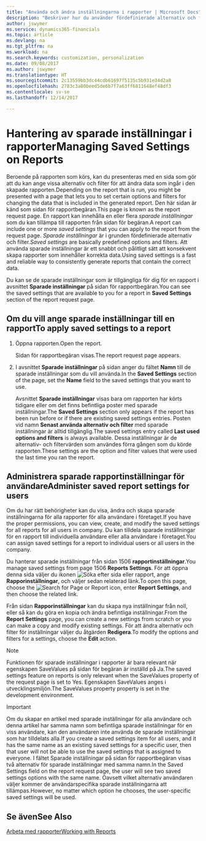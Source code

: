 ```yaml
---
title: "Använda och ändra inställningarna i rapporter | Microsoft Docs"
description: "Beskriver hur du använder fördefinierade alternativ och filter för att anpassa en rapport och för att generera korrekta data."
author: jswymer
ms.service: dynamics365-financials
ms.topic: article
ms.devlang: na
ms.tgt_pltfrm: na
ms.workload: na
ms.search.keywords: customization, personalization
ms.date: 09/08/2017
ms.author: jswymer
ms.translationtype: HT
ms.sourcegitcommit: 2c13559bb3dc44cdb61697f5135c5b931e34d2a8
ms.openlocfilehash: 2783c3a80beed5de6b7f7a63ff6811648ef48df3
ms.contentlocale: sv-se
ms.lasthandoff: 12/14/2017

---
```

# <a name="managing-saved-settings-on-reports"></a><span data-ttu-id="9a58a-103">Hantering av sparade inställningar i rapporter</span><span class="sxs-lookup"><span data-stu-id="9a58a-103">Managing Saved Settings on Reports</span></span>
<span data-ttu-id="9a58a-104">Beroende på rapporten som körs, kan du presenteras med en sida som gör att du kan ange vissa alternativ och filter för att ändra data som ingår i den skapade rapporten.</span><span class="sxs-lookup"><span data-stu-id="9a58a-104">Depending on the report that is run, you might be presented with a page that lets you to set certain options and filters for changing the data that is included in the generated report.</span></span> <span data-ttu-id="9a58a-105">Den här sidan är känd som sidan för rapportbegäran.</span><span class="sxs-lookup"><span data-stu-id="9a58a-105">This page is known as the report request page.</span></span> <span data-ttu-id="9a58a-106">En rapport kan innehålla en eller flera *sparade inställningar* som du kan tillämpa till rapporten från sidan för begäran.</span><span class="sxs-lookup"><span data-stu-id="9a58a-106">A report can include one or more *saved settings* that you can apply to the report from the request page.</span></span> <span data-ttu-id="9a58a-107">*Sparade inställningar* är i grunden fördefinierade alternativ och filter.</span><span class="sxs-lookup"><span data-stu-id="9a58a-107">*Saved settings* are basically predefined options and filters.</span></span> <span data-ttu-id="9a58a-108">Att använda sparade inställningar är ett snabbt och pålitligt sätt att konsekvent skapa rapporter som innehåller korrekta data.</span><span class="sxs-lookup"><span data-stu-id="9a58a-108">Using saved settings is a fast and reliable way to consistently generate reports that contain the correct data.</span></span>

<span data-ttu-id="9a58a-109">Du kan se de sparade inställningar som är tillgängliga för dig för en rapport i avsnittet **Sparade inställningar** på sidan för rapportbegäran.</span><span class="sxs-lookup"><span data-stu-id="9a58a-109">You can see the saved settings that are available to you for a report in **Saved Settings** section of the report request page.</span></span>  

## <a name="to-apply-saved-settings-to-a-report"></a><span data-ttu-id="9a58a-110">Om du vill ange sparade inställningar till en rapport</span><span class="sxs-lookup"><span data-stu-id="9a58a-110">To apply saved settings to a report</span></span>
1. <span data-ttu-id="9a58a-111">Öppna rapporten.</span><span class="sxs-lookup"><span data-stu-id="9a58a-111">Open the report.</span></span>

   <span data-ttu-id="9a58a-112">Sidan för rapportbegäran visas.</span><span class="sxs-lookup"><span data-stu-id="9a58a-112">The report request page appears.</span></span>    
2. <span data-ttu-id="9a58a-113">I avsnittet **Sparade inställningar** på sidan anger du fältet **Namn** till de sparade inställningar som du vill använda.</span><span class="sxs-lookup"><span data-stu-id="9a58a-113">In the **Saved Settings** section of the page, set the **Name** field  to the saved settings that you want to use.</span></span>

   <span data-ttu-id="9a58a-114">Avsnittet **Sparade inställningar** visas bara om rapporten har körts tidigare eller om det finns befintliga poster med sparade inställningar.</span><span class="sxs-lookup"><span data-stu-id="9a58a-114">The **Saved Settings** section only appears if the report has been run before or if there are existing saved settings entries.</span></span> <span data-ttu-id="9a58a-115">Posten vid namn **Senast använda alternativ och filter** med sparade inställningar är alltid tillgänglig.</span><span class="sxs-lookup"><span data-stu-id="9a58a-115">The saved settings entry called **Last used options and filters** is always available.</span></span> <span data-ttu-id="9a58a-116">Dessa inställningar är de alternativ- och filtervärden som användes förra gången som du körde rapporten.</span><span class="sxs-lookup"><span data-stu-id="9a58a-116">These settings are the option and filter values that were used the last time you ran the report.</span></span>

## <a name="administer-saved-report-settings-for-users"></a><span data-ttu-id="9a58a-117">Administrera sparade rapportinställningar för användare</span><span class="sxs-lookup"><span data-stu-id="9a58a-117">Administer saved report settings for users</span></span>
<span data-ttu-id="9a58a-118">Om du har rätt behörigheter kan du visa, ändra och skapa sparade inställningarna för alla rapporter för alla användare i företaget.</span><span class="sxs-lookup"><span data-stu-id="9a58a-118">If you have the proper permissions, you can view, create, and modify the saved settings for all reports for all users in company.</span></span> <span data-ttu-id="9a58a-119">Du kan tilldela sparade inställningar för en rapport till individuella användare eller alla användare i företaget.</span><span class="sxs-lookup"><span data-stu-id="9a58a-119">You can assign saved settings for a report to individual users or all users in the company.</span></span>

<span data-ttu-id="9a58a-120">Du hanterar sparade inställningar från sidan 1506 **rapportinställningar**.</span><span class="sxs-lookup"><span data-stu-id="9a58a-120">You manage saved settings from page 1506 **Reports Settings**.</span></span> <span data-ttu-id="9a58a-121">För att öppna denna sida väljer du ikonen ![Söka efter sida eller rapport](media/ui-search/search_small.png "Ikonen Söka efter sida eller rappor"), ange **Rapporinställningar**, och väljer sedan relaterad länk.</span><span class="sxs-lookup"><span data-stu-id="9a58a-121">To open this page, choose the ![Search for Page or Report](media/ui-search/search_small.png "Search for Page or Report icon") icon, enter **Report Settings**, and then choose the related link.</span></span>

<span data-ttu-id="9a58a-122">Från sidan **Rapporinställningar** kan du skapa nya inställningar från noll, eller så kan du göra en kopia och ändra befintliga inställningar.</span><span class="sxs-lookup"><span data-stu-id="9a58a-122">From the **Report Settings** page, you can create a new settings from scratch or you can make a copy and modify existing settings.</span></span> <span data-ttu-id="9a58a-123">För att ändra alternativ och filter för inställningar väljer du åtgärden **Redigera**.</span><span class="sxs-lookup"><span data-stu-id="9a58a-123">To modify the options and filters for a settings, choose the **Edit** action.</span></span>

> [!NOTE]
> <span data-ttu-id="9a58a-124">Funktionen för sparade inställningar i rapporter är bara relevant när egenskapen SaveValues på sidan för begäran är inställd på Ja.</span><span class="sxs-lookup"><span data-stu-id="9a58a-124">The saved settings feature on reports is only relevant when the SaveValues property of the request page is set to Yes.</span></span> <span data-ttu-id="9a58a-125">Egenskapen SaveValues anges i utvecklingsmiljön.</span><span class="sxs-lookup"><span data-stu-id="9a58a-125">The SaveValues property property is set in the development environment.</span></span>  

> [!Important]
> <span data-ttu-id="9a58a-126">Om du skapar en artikel med sparade inställningar för alla användare och denna artikel har samma namn som befintliga sparade inställningar för en viss användare, kan den användaren inte använda de sparade inställningar som har tilldelats alla.</span><span class="sxs-lookup"><span data-stu-id="9a58a-126">If you create a saved settings item for all users, and it has the same name as an existing saved settings for a specific user, then that user will not be able to use the saved settings that is assigned to everyone.</span></span>  <span data-ttu-id="9a58a-127">I fältet Sparade inställningar på sidan för rapportbegäran visas två alternativ för sparade inställningar med samma namn.</span><span class="sxs-lookup"><span data-stu-id="9a58a-127">In the Saved Settings field on the report request page, the user will see two saved settings options with the same name.</span></span> <span data-ttu-id="9a58a-128">Oavsett vilket alternativ användaren väljer kommer de användarspecifika sparade inställningarna att tillämpas.</span><span class="sxs-lookup"><span data-stu-id="9a58a-128">However, no matter which option he chooses, the user-specific saved settings will be used.</span></span>

## <a name="see-also"></a><span data-ttu-id="9a58a-129">Se även</span><span class="sxs-lookup"><span data-stu-id="9a58a-129">See Also</span></span>
[<span data-ttu-id="9a58a-130">Arbeta med rapporter</span><span class="sxs-lookup"><span data-stu-id="9a58a-130">Working with Reports</span></span>](ui-work-report.md)  


